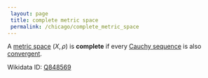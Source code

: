 ```yaml
---
 layout: page
 title: complete metric space
 permalink: /chicago/complete_metric_space
---
```


A [metric space](https://mathgloss.github.io/MathGloss/metric_space) $(X,\rho)$ is **complete** if every [Cauchy sequence](https://mathgloss.github.io/MathGloss/Cauchy_sequence) is also [convergent](https://mathgloss.github.io/MathGloss/sequence_convergence).

Wikidata ID: [Q848569](https://www.wikidata.org/wiki/Q848569)